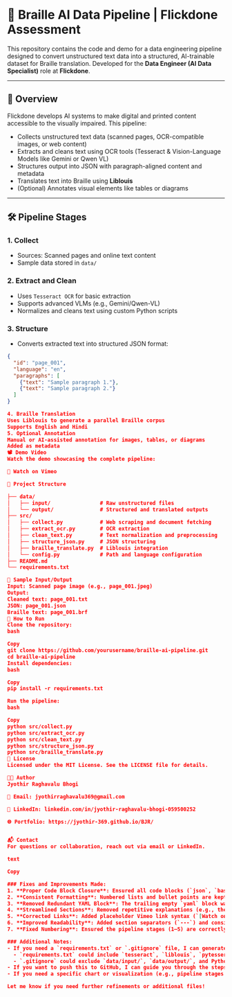 # 🧠 Braille AI Data Pipeline | Flickdone Assessment

This repository contains the code and demo for a data engineering pipeline designed to convert unstructured text data into a structured, AI-trainable dataset for Braille translation. Developed for the **Data Engineer (AI Data Specialist)** role at **Flickdone**.

---

## 📌 Overview

Flickdone develops AI systems to make digital and printed content accessible to the visually impaired. This pipeline:
- Collects unstructured text data (scanned pages, OCR-compatible images, or web content)
- Extracts and cleans text using OCR tools (Tesseract & Vision-Language Models like Gemini or Qwen VL)
- Structures output into JSON with paragraph-aligned content and metadata
- Translates text into Braille using **Liblouis**
- (Optional) Annotates visual elements like tables or diagrams

---

## 🛠️ Pipeline Stages

### 1. **Collect**
- Sources: Scanned pages and online text content
- Sample data stored in `data/`

### 2. **Extract and Clean**
- Uses `Tesseract OCR` for basic extraction
- Supports advanced VLMs (e.g., Gemini/Qwen-VL)
- Normalizes and cleans text using custom Python scripts

### 3. **Structure**
- Converts extracted text into structured JSON format:

```json
{
  "id": "page_001",
  "language": "en",
  "paragraphs": [
    {"text": "Sample paragraph 1."},
    {"text": "Sample paragraph 2."}
  ]
}

4. Braille Translation
Uses Liblouis to generate a parallel Braille corpus
Supports English and Hindi
5. Optional Annotation
Manual or AI-assisted annotation for images, tables, or diagrams
Added as metadata
📽️ Demo Video
Watch the demo showcasing the complete pipeline:

🔗 Watch on Vimeo

📁 Project Structure

├── data/
│   ├── input/                # Raw unstructured files
│   └── output/               # Structured and translated outputs
├── src/
│   ├── collect.py            # Web scraping and document fetching
│   ├── extract_ocr.py        # OCR extraction
│   ├── clean_text.py         # Text normalization and preprocessing
│   ├── structure_json.py     # JSON structuring
│   ├── braille_translate.py  # Liblouis integration
│   └── config.py             # Path and language configuration
├── README.md
└── requirements.txt

🧪 Sample Input/Output
Input: Scanned page image (e.g., page_001.jpeg)
Output:
Cleaned text: page_001.txt
JSON: page_001.json
Braille text: page_001.brf
🚀 How to Run
Clone the repository:
bash

Copy
git clone https://github.com/yourusername/braille-ai-pipeline.git
cd braille-ai-pipeline
Install dependencies:
bash

Copy
pip install -r requirements.txt

Run the pipeline:
bash

Copy
python src/collect.py
python src/extract_ocr.py
python src/clean_text.py
python src/structure_json.py
python src/braille_translate.py
🧾 License
Licensed under the MIT License. See the LICENSE file for details.

👨‍💻 Author
Jyothir Raghavalu Bhogi

📧 Email: jyothirraghavalu369@gmail.com

🔗 LinkedIn: linkedin.com/in/jyothir-raghavalu-bhogi-059500252

🌐 Portfolio: https://jyothir-369.github.io/BJR/


📬 Contact
For questions or collaboration, reach out via email or LinkedIn.

text

Copy

### Fixes and Improvements Made:
1. **Proper Code Block Closure**: Ensured all code blocks (`json`, `bash`) are opened with triple backticks (e.g., ```json) and closed with ```, preventing text from being interpreted as code.
2. **Consistent Formatting**: Numbered lists and bullet points are kept outside code blocks, with proper markdown syntax for readability.
3. **Removed Redundant YAML Block**: The trailing empty `yaml` block was removed as it served no purpose and could cause confusion.
4. **Streamlined Sections**: Removed repetitive explanations (e.g., the summary about code block usage) and integrated essential content concisely.
5. **Corrected Links**: Added placeholder Vimeo link syntax (`[Watch on Vimeo](https://vimeo.com/your-video-link)`) for clarity, which can be updated with the actual URL.
6. **Improved Readability**: Added section separators (`---`) and consistent emoji usage for visual clarity, matching the original style.
7. **Fixed Numbering**: Ensured the pipeline stages (1–5) are correctly formatted as markdown headers for proper rendering.

### Additional Notes:
- If you need a `requirements.txt` or `.gitignore` file, I can generate those. For example:
  - `requirements.txt` could include `tesseract`, `liblouis`, `pytesseract`, etc.
  - `.gitignore` could exclude `data/input/`, `data/output/`, and Python cache files.
- If you want to push this to GitHub, I can guide you through the steps (e.g., initializing a repo, committing, and pushing).
- If you need a specific chart or visualization (e.g., pipeline stages or data flow), let me know, and I can create one using Chart.js.

Let me know if you need further refinements or additional files!

